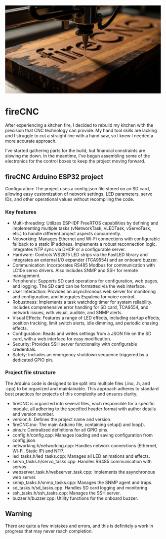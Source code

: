 
![fireCNC - Learning Project for my installation of linuxCNC](Images/fireCNC-github-banner.jpg)

# fireCNC 
After experiencing a kitchen fire, I decided to rebuild my kitchen with the precision that CNC technology can provide. My hand tool skills are lacking and I struggle to cut a straight line with a hand saw, so I knew I needed a more accurate approach.

I've started gathering parts for the build, but financial constraints are slowing me down. In the meantime, I've begun assembling some of the electronics for the control boxes to keep the project moving forward.


## fireCNC Arduino ESP32 project

Configuration: The project uses a config.json file stored on an SD card, allowing easy customization of network settings, LED parameters, servo IDs, and other operational values without recompiling the code. 

### Key features 
- Multi-threading: Utilizes ESP-IDF FreeRTOS capabilities by defining and implementing multiple tasks (vNetworkTask, vLEDTask, vServoTask, etc.) to handle different project aspects concurrently.
- Networking: Manages Ethernet and Wi-Fi connections with configurable fallback to a static IP address. Implements a robust reconnection logic. Integrates NTP sync via DHCP or a configurable server.
- Hardware: Controls WS2815 LED strips via the FastLED library and integrates an external I/O expander (TCA9554) and an onboard buzzer.
- Communication: Incorporates RS485 Modbus for communication with LC10e servo drivers. Also includes SNMP and SSH for remote management.
- Peripherals: Supports SD card operations for configuration, web pages, and logging. The SD card can be formatted via the web interface.
- User Interaction: Provides an asynchronous web server for monitoring and configuration, and integrates Espalexa for voice control.
- Robustness: Implements a task watchdog timer for system reliability. Includes comprehensive error handling for SD card, TCA9554, and network issues, with visual, audible, and SNMP alerts.
- Visual Effects: Features a range of LED effects, including startup effects, position tracking, limit switch alerts, idle dimming, and periodic chasing effects.
- Configuration: Reads and writes settings from a JSON file on the SD card, with a web interface for easy modification.
- Security: Provides SSH server functionality with configurable credentials.
- Safety: Includes an emergency shutdown sequence triggered by a dedicated GPIO pin.

### Project file structure

The Arduino code is designed to be split into multiple files (.ino, .h, and .cpp) to be organized and maintainable.
This approach adheres to standard best practices for projects of this complexity and ensures clarity.

- fireCNC is organized into several files, each responsible for a specific module, all adhering to the specified header format with author details and version number.
- version.h: Defines the project name and version.
- fireCNC.ino: The main Arduino file, containing setup() and loop().
- pins.h: Centralized definitions for all GPIO pins.
- config.h/config.cpp: Manages loading and saving configuration from config.json.
- networking.h/networking.cpp: Handles network connections (Ethernet, Wi-Fi, Static IP) and NTP.
- led_tasks.h/led_tasks.cpp: Manages all LED animations and effects.
- servo_tasks.h/servo_tasks.cpp: Handles RS485 communication with servos.
- webserver_task.h/webserver_task.cpp: Implements the asynchronous web server.
- snmp_tasks.h/snmp_tasks.cpp: Manages the SNMP agent and traps.
- sd_tasks.h/sd_tasks.cpp: Handles SD card logging and monitoring.
- ssh_tasks.h/ssh_tasks.cpp: Manages the SSH server.
- buzzer.h/buzzer.cpp: Utility functions for the onboard buzzer.

## Warning
There are quite a few mistakes and errors, and this is definitely a work in progress that may never reach completion.
